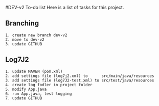 #DEV-v2 To-do list
Here is a list of tasks for this project.


## Branching
	1. create new branch dev-v2
	2. move to dev-v2
	3. update GITHUB


## Log7J2
	1. update MAVEN (pom.xml)
	2. add settings file (log7j2.xml) to 	  src/main/java/resources
	3. add settings file (log7J2-test.xml) to src/test/java/resources
	4. create log fodler in project folder
	5. modify App.java
	6. run App.java, test logging
	7. update GITHUB